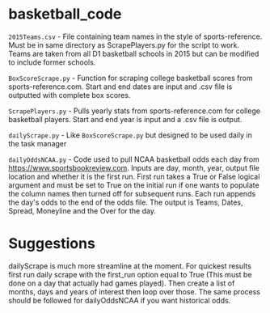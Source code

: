 # basketball_code

`2015Teams.csv` - File containing team names in the style of sports-reference. Must be in same directory as ScrapePlayers.py for the script to work. Teams are taken from all D1 basketball schools in 2015 but can be modified to include former schools.

`BoxScoreScrape.py` - Function for scraping college basketball scores from sports-reference.com. Start and end dates are input and .csv file is outputted with complete box scores.

`ScrapePlayers.py` - Pulls yearly stats from sports-reference.com for college basketball players. Start and end year is input and a .csv file is output. 

`dailyScrape.py` - Like `BoxScoreScrape.py` but designed to be used daily in the task manager

`dailyOddsNCAA.py` - Code used to pull NCAA basketball odds each day from https://www.sportsbookreview.com. Inputs are day, month, year, output file location and whether it is the first run. First run takes a True or False logical argument and must be set to True on the initial run if one wants to populate the column names then turned off for subsequent runs. Each run appends the day's odds to the end of the odds file. The output is Teams, Dates, Spread, Moneyline and the Over for the day.


# Suggestions

dailyScrape is much more streamline at the moment. For quickest results first run daily scrape with the first_run option equal to True (This must be done on a day that actually had games played). Then create a list of months, days and years of interest then loop over those. The same process should be followed for dailyOddsNCAA if you want historical odds.